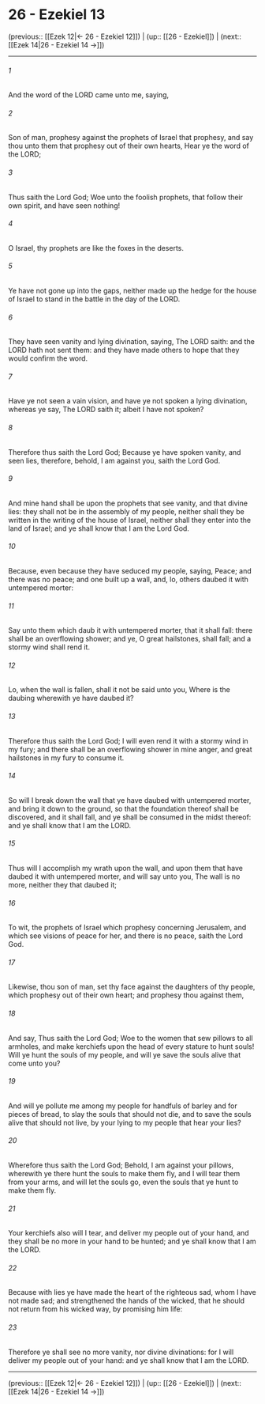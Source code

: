 # 26 - Ezekiel 13

(previous:: [[Ezek 12|← 26 - Ezekiel 12]]) | (up:: [[26 - Ezekiel]]) | (next:: [[Ezek 14|26 - Ezekiel 14 →]])

***


###### 1 
And the word of the LORD came unto me, saying, 

###### 2 
Son of man, prophesy against the prophets of Israel that prophesy, and say thou unto them that prophesy out of their own hearts, Hear ye the word of the LORD; 

###### 3 
Thus saith the Lord God; Woe unto the foolish prophets, that follow their own spirit, and have seen nothing! 

###### 4 
O Israel, thy prophets are like the foxes in the deserts. 

###### 5 
Ye have not gone up into the gaps, neither made up the hedge for the house of Israel to stand in the battle in the day of the LORD. 

###### 6 
They have seen vanity and lying divination, saying, The LORD saith: and the LORD hath not sent them: and they have made others to hope that they would confirm the word. 

###### 7 
Have ye not seen a vain vision, and have ye not spoken a lying divination, whereas ye say, The LORD saith it; albeit I have not spoken? 

###### 8 
Therefore thus saith the Lord God; Because ye have spoken vanity, and seen lies, therefore, behold, I am against you, saith the Lord God. 

###### 9 
And mine hand shall be upon the prophets that see vanity, and that divine lies: they shall not be in the assembly of my people, neither shall they be written in the writing of the house of Israel, neither shall they enter into the land of Israel; and ye shall know that I am the Lord God. 

###### 10 
Because, even because they have seduced my people, saying, Peace; and there was no peace; and one built up a wall, and, lo, others daubed it with untempered morter: 

###### 11 
Say unto them which daub it with untempered morter, that it shall fall: there shall be an overflowing shower; and ye, O great hailstones, shall fall; and a stormy wind shall rend it. 

###### 12 
Lo, when the wall is fallen, shall it not be said unto you, Where is the daubing wherewith ye have daubed it? 

###### 13 
Therefore thus saith the Lord God; I will even rend it with a stormy wind in my fury; and there shall be an overflowing shower in mine anger, and great hailstones in my fury to consume it. 

###### 14 
So will I break down the wall that ye have daubed with untempered morter, and bring it down to the ground, so that the foundation thereof shall be discovered, and it shall fall, and ye shall be consumed in the midst thereof: and ye shall know that I am the LORD. 

###### 15 
Thus will I accomplish my wrath upon the wall, and upon them that have daubed it with untempered morter, and will say unto you, The wall is no more, neither they that daubed it; 

###### 16 
To wit, the prophets of Israel which prophesy concerning Jerusalem, and which see visions of peace for her, and there is no peace, saith the Lord God. 

###### 17 
Likewise, thou son of man, set thy face against the daughters of thy people, which prophesy out of their own heart; and prophesy thou against them, 

###### 18 
And say, Thus saith the Lord God; Woe to the women that sew pillows to all armholes, and make kerchiefs upon the head of every stature to hunt souls! Will ye hunt the souls of my people, and will ye save the souls alive that come unto you? 

###### 19 
And will ye pollute me among my people for handfuls of barley and for pieces of bread, to slay the souls that should not die, and to save the souls alive that should not live, by your lying to my people that hear your lies? 

###### 20 
Wherefore thus saith the Lord God; Behold, I am against your pillows, wherewith ye there hunt the souls to make them fly, and I will tear them from your arms, and will let the souls go, even the souls that ye hunt to make them fly. 

###### 21 
Your kerchiefs also will I tear, and deliver my people out of your hand, and they shall be no more in your hand to be hunted; and ye shall know that I am the LORD. 

###### 22 
Because with lies ye have made the heart of the righteous sad, whom I have not made sad; and strengthened the hands of the wicked, that he should not return from his wicked way, by promising him life: 

###### 23 
Therefore ye shall see no more vanity, nor divine divinations: for I will deliver my people out of your hand: and ye shall know that I am the LORD.

***

(previous:: [[Ezek 12|← 26 - Ezekiel 12]]) | (up:: [[26 - Ezekiel]]) | (next:: [[Ezek 14|26 - Ezekiel 14 →]])
